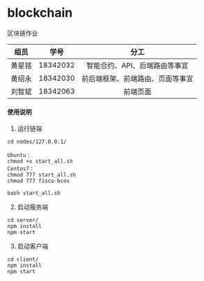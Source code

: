 # blockchain
区块链作业

|  组员  |   学号   |   分工    | 
| :----: | :------: | :------: |
| 黄星铭 | 18342032 | 智能合约、API、后端路由等事宜 |
| 黄绍永 | 18342030 | 前后端框架、前端路由、页面等事宜 |
| 刘智斌 | 18342063 | 前端页面 |

#### 使用说明

1. 运行链端
```
cd nodes/127.0.0.1/

Ubuntu：
chmod +x start_all.sh
Centos7：
chmod 777 start_all.sh
chmod 777 fisco-bcos

bash start_all.sh
```

2. 启动服务端
```
cd server/
npm install
npm start
```

3. 启动客户端
```
cd client/
npm install
npm start
```